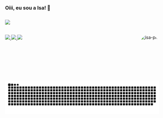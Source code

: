### Oiii, eu sou a Isa! 👋

##

<div>
<a href="https://github.com/isagalvao">
 <img height="180em" src="https://github-readme-stats.vercel.app/api?username=isagalvao&show_icons=true&theme=dracula&include_all_commits=true&count_private=true"/>


</div>
  
##

<div>
  <a href="https://www.instagram.com/isabellegalvaoo/" target="_blank"><img src="https://img.shields.io/badge/-Instagram-%23E4405F?style=for-the-badge&logo=instagram&logoColor=white"       target="_blank">
  </a>
  <a href = "mailto:beelgalvaoo@gmail.com"><img src="https://img.shields.io/badge/-Gmail-%23333?style=for-the-badge&logo=gmail&logoColor=white" target="_blank">
  </a>
  <a href="https://www.linkedin.com/in/sara-isabelle-galv%C3%A3o-362952198/" target="_blank"><img src="https://img.shields.io/badge/-LinkedIn-%230077B5?style=for-the-badge&logo=linkedin&logoColor=white" target="_blank">
    <img align="right" alt="isa-pic" height="150" style="border-radius:50px;" src="https://i.picasion.com/pic91/321e0e0cdde3fdab6512ee1dce40db4b.gif">
  </a> 
  
  ##
  ![Snake animation](https://github.com/isagalvao/isagalvao/blob/main/github-contribution-grid-snake.svg)

</div>
